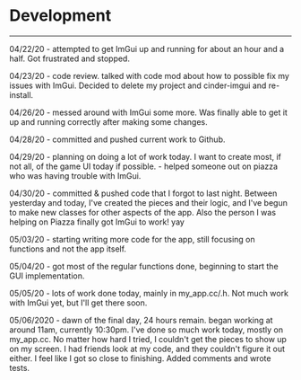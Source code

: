 # Development

---

04/22/20 - attempted to get ImGui up and running for about an hour and a half. Got frustrated and stopped.

04/23/20 - code review. talked with code mod about how to possible fix my issues with ImGui. Decided to delete my project and cinder-imgui and re-install.

04/26/20 - messed around with ImGui some more. Was finally able to get it up and running correctly after making some changes.

04/28/20 - committed and pushed current work to Github.

04/29/20 - planning on doing a lot of work today. I want to create most, if not all, of the game UI today if possible.
    - helped someone out on piazza who was having trouble with ImGui.

04/30/20 - committed & pushed code that I forgot to last night. Between yesterday and today, I've created the pieces and their logic, and I've begun to make new classes for other aspects of the app.
Also the person I was helping on Piazza finally got ImGui to work! yay

05/03/20 - starting writing more code for the app, still focusing on functions and not the app itself.

05/04/20 - got most of the regular functions done, beginning to start the GUI implementation.

05/05/20 - lots of work done today, mainly in my_app.cc/.h. Not much work with ImGui yet, but I'll get there soon.

05/06/2020 - dawn of the final day, 24 hours remain.
began working at around 11am, currently 10:30pm. I've done so much work today, mostly on my_app.cc. 
No matter how hard I tried, I couldn't get the pieces to show up on my screen. I had friends look at my code,
and they couldn't figure it out either. I feel like I got so close to finishing.
Added comments and wrote tests.